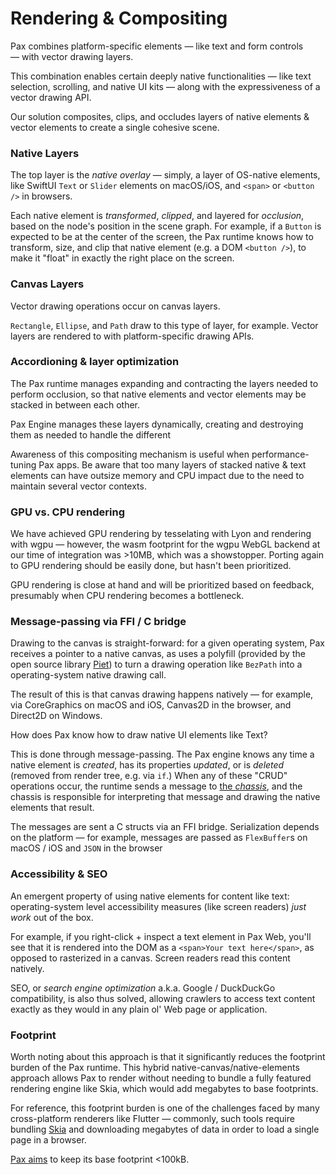 # Rendering & Compositing

Pax combines platform-specific elements — like text and form controls — with vector drawing layers.

This combination enables certain deeply native functionalities — like text selection, scrolling, and native UI kits — along with the expressiveness of a vector drawing API.

Our solution composites, clips, and occludes layers of native elements & vector elements to create a single cohesive scene.

### Native Layers

The top layer is the _native overlay_ — simply, a layer of OS-native elements, like SwiftUI `Text` or `Slider` elements on macOS/iOS, and `<span>` or `<button />` in browsers.

Each native element is _transformed_, _clipped_, and layered for _occlusion_, based on the node's position in the scene graph.  For example, if a `Button` is expected to be at the center of the screen, the Pax runtime knows how to transform, size, and clip that native element (e.g. a DOM `<button />`), to make it "float" in exactly the right place on the screen.

### Canvas Layers

Vector drawing operations occur on canvas layers.

`Rectangle`, `Ellipse`, and `Path` draw to this type of layer, for example.  Vector layers are rendered to with platform-specific drawing APIs.

### Accordioning & layer optimization

The Pax runtime manages expanding and contracting the layers needed to perform occlusion, so that native elements and vector elements may be stacked in between each other. 

Pax Engine manages these layers dynamically, creating and destroying them as needed to handle the different 

Awareness of this compositing mechanism is useful when performance-tuning Pax apps.  Be aware that too many layers of stacked native & text elements can have outsize memory and CPU impact due to the need to maintain several vector contexts.

### GPU vs. CPU rendering

We have achieved GPU rendering by tesselating with Lyon and rendering with wgpu — however, the wasm footprint for the wgpu WebGL backend at our time of integration was >10MB, which was a showstopper.  Porting again to GPU rendering should be easily done, but hasn't been prioritized.

GPU rendering is close at hand and will be prioritized based on feedback, presumably when CPU rendering becomes a bottleneck.


### Message-passing via FFI / C bridge

Drawing to the canvas is straight-forward:  for a given operating system, Pax receives a pointer to a native canvas, as uses a polyfill (provided by the open source library [Piet](https://www.github.com/linebender/piet)) to turn a drawing operation like `BezPath` into a operating-system native drawing call.

The result of this is that canvas drawing happens natively — for example, via CoreGraphics on macOS and iOS, Canvas2D in the browser, and Direct2D on Windows.

How does Pax know how to draw native UI elements like Text?

This is done through message-passing.  The Pax engine knows any time a native element is _created_, has its properties _updated_, or is _deleted_ (removed from render tree, e.g. via `if`.)  When any of these "CRUD" operations occur, the runtime sends a message to [the _chassis_](./compilation-model.md), and the chassis is responsible for interpreting that message and drawing the native elements that result.

The messages are sent a C structs via an FFI bridge.  Serialization depends on the platform — for example, messages are passed as `FlexBuffer`s on macOS / iOS and `JSON` in the browser



### Accessibility & SEO

An emergent property of using native elements for content like text: operating-system level accessibility measures (like screen readers) _just work_ out of the box.

For example, if you right-click + inspect a text element in Pax Web, you'll see that it is rendered into the DOM as a `<span>Your text here</span>`, as opposed to rasterized in a canvas.  Screen readers read this content natively.

SEO, or _search engine optimization_ a.k.a. Google / DuckDuckGo compatibility, is also thus solved, allowing crawlers to access text content exactly as they would in any plain ol' Web page or application.


### Footprint

Worth noting about this approach is that it significantly reduces the footprint burden of the Pax runtime.  This hybrid native-canvas/native-elements approach allows Pax to render without needing to bundle a fully featured rendering engine like Skia, which would add megabytes to base footprints.  

For reference, this footprint burden is one of the challenges faced by many cross-platform renderers like Flutter — commonly, such tools require bundling [Skia](https://skia.googlesource.com/skia) and downloading megabytes of data in order to load a single page in a browser.

[Pax aims](../intro-priorities-and-prior-art.md) to keep its base footprint <100kB.



